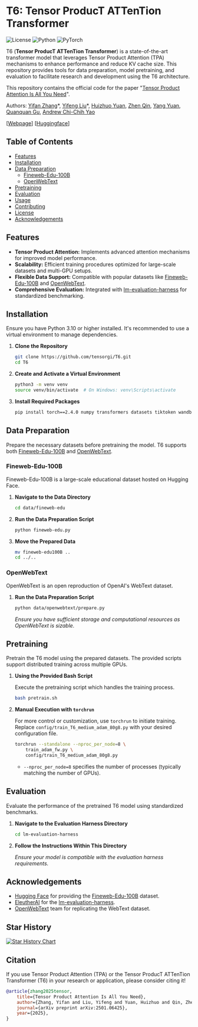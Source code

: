 # T6: Tensor ProducT ATTenTion Transformer

![License](https://img.shields.io/badge/license-MIT-blue.svg)
![Python](https://img.shields.io/badge/python-3.10%2B-blue.svg)
![PyTorch](https://img.shields.io/badge/PyTorch-2.4.0-orange.svg)

T6 (**Tensor ProducT ATTenTion Transformer**) is a state-of-the-art transformer model that leverages Tensor Product Attention (TPA) mechanisms to enhance performance and reduce KV cache size. This repository provides tools for data preparation, model pretraining, and evaluation to facilitate research and development using the T6 architecture.

This repository contains the official code for the paper "[Tensor Product Attention Is All You Need](https://arxiv.org/abs/2501.06425)".

Authors: [Yifan Zhang](https://yifzhang.com)\*, [Yifeng Liu](https://lauyikfung.github.io)\*, [Huizhuo Yuan](https://scholar.google.com/citations?user=8foZzX4AAAAJ), [Zhen Qin](https://doraemonzzz.com), [Yang Yuan](https://scholar.google.com/citations?user=7o4wtKEAAAAJ&hl=en), [Quanquan Gu](https://web.cs.ucla.edu/~qgu/), [Andrew Chi-Chih Yao](https://en.wikipedia.org/wiki/Andrew_Yao)

[[Webpage](https://tensorgi.github.io/T6)] [[Huggingface](https://huggingface.co/papers/2501.06425)]

## Table of Contents

- [Features](#features)
- [Installation](#installation)
- [Data Preparation](#data-preparation)
  - [Fineweb-Edu-100B](#fineweb-edu-100b)
  - [OpenWebText](#openwebtext)
- [Pretraining](#pretraining)
- [Evaluation](#evaluation)
- [Usage](#usage)
- [Contributing](#contributing)
- [License](#license)
- [Acknowledgements](#acknowledgements)

## Features

- **Tensor Product Attention:** Implements advanced attention mechanisms for improved model performance.
- **Scalability:** Efficient training procedures optimized for large-scale datasets and multi-GPU setups.
- **Flexible Data Support:** Compatible with popular datasets like [Fineweb-Edu-100B](https://huggingface.co/datasets/HuggingFaceFW/fineweb-edu/) and [OpenWebText](https://openwebtext2.readthedocs.io/en/latest/).
- **Comprehensive Evaluation:** Integrated with [lm-evaluation-harness](https://github.com/EleutherAI/lm-evaluation-harness) for standardized benchmarking.

## Installation

Ensure you have Python 3.10 or higher installed. It's recommended to use a virtual environment to manage dependencies.

1. **Clone the Repository**

   ```bash
   git clone https://github.com/tensorgi/T6.git
   cd T6
   ```
2. **Create and Activate a Virtual Environment**

   ```bash
   python3 -m venv venv
   source venv/bin/activate  # On Windows: venv\Scripts\activate
   ```
3. **Install Required Packages**

   ```bash
   pip install torch==2.4.0 numpy transformers datasets tiktoken wandb tqdm
   ```

## Data Preparation

Prepare the necessary datasets before pretraining the model. T6 supports both [Fineweb-Edu-100B](https://huggingface.co/datasets/HuggingFaceFW/fineweb-edu/) and [OpenWebText](https://openwebtext2.readthedocs.io/en/latest/).

### Fineweb-Edu-100B

Fineweb-Edu-100B is a large-scale educational dataset hosted on Hugging Face.

1. **Navigate to the Data Directory**

   ```bash
   cd data/fineweb-edu
   ```
2. **Run the Data Preparation Script**

   ```bash
   python fineweb-edu.py
   ```
3. **Move the Prepared Data**

   ```bash
   mv fineweb-edu100B ..
   cd ../..
   ```

### OpenWebText

OpenWebText is an open reproduction of OpenAI's WebText dataset.

1. **Run the Data Preparation Script**

   ```bash
   python data/openwebtext/prepare.py
   ```

   *Ensure you have sufficient storage and computational resources as OpenWebText is sizable.*

## Pretraining

Pretrain the T6 model using the prepared datasets. The provided scripts support distributed training across multiple GPUs.

1. **Using the Provided Bash Script**

   Execute the pretraining script which handles the training process.

   ```bash
   bash pretrain.sh
   ```
2. **Manual Execution with `torchrun`**

   For more control or customization, use `torchrun` to initiate training. Replace `config/train_T6_medium_adam_80g8.py` with your desired configuration file.

   ```bash
   torchrun --standalone --nproc_per_node=8 \
       train_adam_fw.py \
       config/train_T6_medium_adam_80g8.py
   ```

   - `--nproc_per_node=8` specifies the number of processes (typically matching the number of GPUs).

## Evaluation

Evaluate the performance of the pretrained T6 model using standardized benchmarks.

1. **Navigate to the Evaluation Harness Directory**

   ```bash
   cd lm-evaluation-harness
   ```
2. **Follow the Instructions Within This Directory**

   *Ensure your model is compatible with the evaluation harness requirements.*

## Acknowledgements

- [Hugging Face](https://huggingface.co/) for providing the [Fineweb-Edu-100B](https://huggingface.co/datasets/HuggingFaceFW/fineweb-edu/) dataset.
- [EleutherAI](https://www.eleuther.ai/) for the [lm-evaluation-harness](https://github.com/EleutherAI/lm-evaluation-harness).
- [OpenWebText](https://openwebtext2.readthedocs.io/en/latest/) team for replicating the WebText dataset.

## Star History

[![Star History Chart](https://api.star-history.com/svg?repos=tensorgi/T6&type=Date)](https://star-history.com/#tensorgi/T6&Date)

## Citation

If you use Tensor Product Attention (TPA) or the Tensor ProducT ATTenTion Transformer (T6) in your research or application, please consider citing it!

```bibtex
@article{zhang2025tensor,
    title={Tensor Product Attention Is All You Need},
    author={Zhang, Yifan and Liu, Yifeng and Yuan, Huizhuo and Qin, Zhen and Yuan, Yang and Gu, Quanquan and Yao, Andrew Chi-Chih},
    journal={arXiv preprint arXiv:2501.06425},
    year={2025},
}
```
